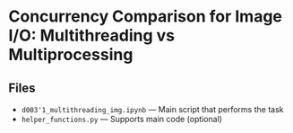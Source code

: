 # Concurrency Comparison for Image I/O: Multithreading vs Multiprocessing
## Files
- `d003'1_multithreading_img.ipynb` — Main script that performs the task
- `helper_functions.py` — Supports main code (optional)
